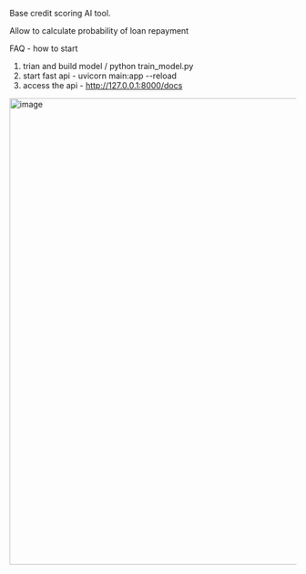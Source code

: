 Base credit scoring AI tool.

Allow to calculate probability of loan repayment

FAQ - how to start

1. trian and build model /  python train_model.py
2. start fast api - uvicorn main:app --reload
3. access the api - http://127.0.0.1:8000/docs


<img width="819" alt="image" src="https://github.com/user-attachments/assets/4d005c75-5467-407b-a16d-aaf00a9a676b" />
